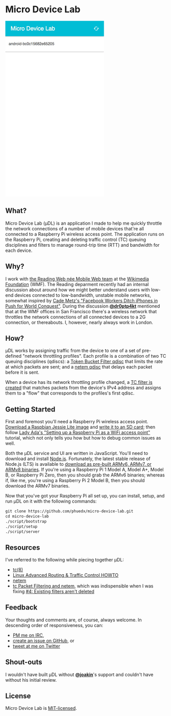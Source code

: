 # Micro Device Lab

![An animated gif is worth a thousand words](./README.gif)

## What?

Micro Device Lab (µDL) is an application I made to help me quickly throttle the network connections of a number of mobile devices that're all connected to a Raspberry Pi wireless access point. The application runs on the Raspberry Pi, creating and deleting traffic control (TC) queuing disciplines and filters to manage round-trip time (RTT) and bandwidth for each device.

## Why?

I work with [the Reading Web née Mobile Web team](https://www.mediawiki.org/wiki/Reading/Web) at the [Wikimedia Foundation](https://wikimediafoundation.org) (WMF). The Reading deparment recently had an internal discussion about around how we might better understand users with low-end devices connected to low-bandwidth, unstable mobile networks, somewhat inspired by [Cade Metz's "Facebook Workers Ditch iPhones in Push for World Conquest"](http://www.wired.com/2015/10/facebook-workers-ditch-iphones-in-push-for-world-conquest/). During the discussion [**@dr0ptp4kt**](https://github.com/dr0ptp4kt) mentioned that at the WMF offices in San Francisco there's a wireless network that throttles the network connections of all connected devices to a 2G connection, or thereabouts. I, however, nearly always work in London.

## How?

µDL works by assigning traffic from the device to one of a set of pre-defined "network throttling profiles". Each profile is a combination of two TC queuing disciplines (qdiscs): a [Token Bucket Filter qdisc](http://lartc.org/howto/lartc.qdisc.classless.html#AEN690) that limits the rate at which packets are sent; and a [netem qdisc](http://www.linuxfoundation.org/collaborate/workgroups/networking/netem) that delays each packet before it is sent.

When a device has its network throttling profile changed, a [TC filter is created](http://lartc.org/howto/lartc.qdisc.filters.html) that matches packets from the device's IPv4 address and assigns them to a "flow" that corresponds to the profiles's first qdisc.

## Getting Started

First and foremost you'll need a Raspberry Pi wireless access point. [Download a Raspbian Jessie Lite image](https://www.raspberrypi.org/downloads/raspbian/) and [write it to an SD card](https://www.raspberrypi.org/documentation/installation/installing-images/); then follow [Lady Ada's "Setting up a Raspberry Pi as a WiFi access point"](https://learn.adafruit.com/setting-up-a-raspberry-pi-as-a-wifi-access-point) tutorial, which not only tells you how but how to debug common issues as well.

Both the µDL service and UI are written in JavaScript. You'll need to download and install [Node.js](https://nodejs.org). Fortunately, the latest stable release of Node.js (LTS) is available to [download as pre-built ARMv6, ARMv7, or ARMv8 binaries](https://nodejs.org/en/download/). If you're using a Raspberry Pi 1 Model A, Model A+, Model B, or Raspberry Pi Zero, then you should grab the ARMv6 binaries; whereas if, like me, you're using a Raspberry Pi 2 Model B, then you should download the ARMv7 binaries.

Now that you've got your Raspberry Pi all set up, you can install, setup, and run µDL on it with the following commands:

    git clone https://github.com/phuedx/micro-device-lab.git
    cd micro-device-lab
    ./script/bootstrap
    ./script/setup
    ./script/server

## Resources

I've referred to the following while piecing together µDL:

* [tc(8)](http://man7.org/linux/man-pages/man8/tc.8.html)
* [Linux Advanced Routing & Traffic Control HOWTO](http://lartc.org/howto/index.html)
* [netem](http://www.linuxfoundation.org/collaborate/workgroups/networking/netem)
* [tc Packet Filtering and netem](http://tcn.hypert.net/tcmanual.pdf), which was indispensible when I was fixing [#4: Existing filters aren't deleted](https://github.com/phuedx/micro-device-lab/issues/4)

## Feedback

Your thoughts and comments are, of course, always welcome. In descending order of responsiveness, you can:

* [PM me on IRC](https://webchat.freenode.net/),
* [create an issue on GitHub](https://github.com/phuedx/micro-device-lab/issues/new), or
* [tweet at me on Twitter](https://twitter.com/phuedx)

## Shout-outs

I wouldn't have built µDL without [**@joakin**](https://github.com/joakin)'s support and couldn't have without his initial review.

## License

Micro Device Lab is [MIT-licensed](./LICENSE).
